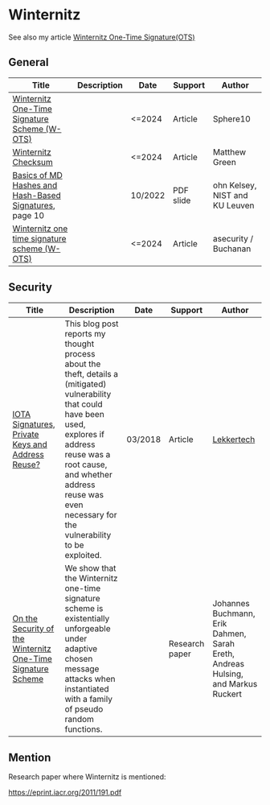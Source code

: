 # Winternitz

See also my article [Winternitz One-Time Signature(OTS)](https://rya-sge.github.io/access-denied/2024/05/30/winternitz-signature-scheme/)

## General

| Title                                                        | Description | Date    | Support   | Author                         |
| ------------------------------------------------------------ | ----------- | ------- | --------- | ------------------------------ |
| [Winternitz One-Time Signature Scheme (W-OTS)](https://sphere10.com/articles/cryptography/pqc/wots) |             | <=2024  | Article   | Sphere10                       |
| [Winternitz Checksum](https://blog.cryptographyengineering.com/winternitz-checksum/) |             | <=2024  | Article   | Matthew Green                  |
| [Basics of MD Hashes and Hash-Based Signatures](https://csrc.nist.gov/csrc/media/Presentations/2022/crclub-2022-10-19a/20221020-crypto-club-kelsey-slides-MD-hash-sigs.pdf), page 10 |             | 10/2022 | PDF slide | ohn Kelsey, NIST and KU Leuven |
| [Winternitz one time signature scheme (W-OTS)](https://asecuritysite.com/hashsig/wint) |             | <=2024  | Article   | asecurity /  Buchanan          |



## Security

| Title                                                        | Description                                                  | Date    | Support        | Author                                                       |
| ------------------------------------------------------------ | ------------------------------------------------------------ | ------- | -------------- | ------------------------------------------------------------ |
| [IOTA Signatures, Private Keys and Address Reuse?](http://blog.lekkertech.net/blog/2018/03/07/iota-signatures/) | This blog post reports my thought process about the theft, details a (mitigated) vulnerability that could have been used, explores if address reuse was a root cause, and whether address reuse was even necessary for the vulnerability to be exploited. | 03/2018 | Article        | [Lekkertech](http://blog.lekkertech.net/)                    |
| [On the Security of the Winternitz One-Time Signature Scheme](https://eprint.iacr.org/2011/191.pdf) | We show that the Winternitz one-time signature scheme is existentially unforgeable under adaptive chosen message attacks when instantiated with a family of pseudo random functions. |         | Research paper | Johannes Buchmann, Erik Dahmen, Sarah Ereth, Andreas Hulsing, and Markus Ruckert |

## Mention

Research paper where Winternitz is mentioned:

https://eprint.iacr.org/2011/191.pdf